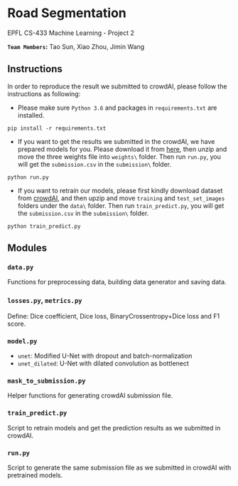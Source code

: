 # Road Segmentation
EPFL CS-433 Machine Learning - Project 2

**`Team Members`:** Tao Sun, Xiao Zhou, Jimin Wang


## Instructions

In order to reproduce the result we submitted to crowdAI, please follow the instructions as following:

* Please make sure ```Python 3.6``` and packages in ```requirements.txt``` are installed.

~~~~shell
pip install -r requirements.txt
~~~~

* If you want to get the results we submitted in the crowdAI, we have prepared models for you. Please download it from [here](https://drive.google.com/uc?export=download&id=1xgT7HBzAAjZbNYnJzIx56ZidNGiWsLt0), then unzip and move the three weights file into ```weights\``` folder. Then run ```run.py```, you will get the ```submission.csv``` in the  ```submission\``` folder.

~~~~shell
python run.py
~~~~

* If you want to retrain our models, please first kindly download dataset from [crowdAI](https://www.crowdai.org/challenges/epfl-ml-road-segmentation/dataset_files), and then upzip and move ```training``` and ```test_set_images``` folders under the ```data\``` folder. Then run ```train_predict.py```, you will get the ```submission.csv``` in the  ```submission\``` folder.

~~~~shell
python train_predict.py
~~~~

## Modules

### ```data.py```

Functions for preprocessing data, building data generator and saving data.

### ```losses.py```, 	```metrics.py```

Define: Dice coefficient, Dice loss, BinaryCrossentropy+Dice loss and F1 score.

### ```model.py```

* 	`unet`: Modified U-Net with dropout and batch-normalization
*  `unet_dilated`: U-Net with dilated convolution as bottlenect


### ```mask_to_submission.py```

Helper functions for generating crowdAI submission file.

### ```train_predict.py```

Script to retrain models and get the prediction results as we submitted in crowdAI.

### ```run.py```

Script to generate the same submission file as we submitted in crowdAI with pretrained models.